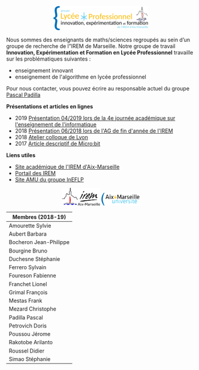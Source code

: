 <div style="text-align:center"><img src="./res/fig-logo-ineflp.png" width="50%"></div>

Nous sommes des enseignants de maths/sciences regroupés au sein
d’un groupe de recherche de l”IREM de Marseille.
Notre groupe de travail **Innovation, Expérimentation et Formation
en Lycée Professionnel** travaille sur les problématiques suivantes :

* enseignement innovant
* enseignement de l'algorithme en lycée professionnel

Pour nous contacter, vous pouvez écrire au responsable actuel du groupe
[Pascal Padilla](mailto://irem.p@dilla.fr?subject=ContactGithub)

**Présentations et articles en lignes**

* 2019 [Présentation 04/2019 lors de la 4e journée académique sur l'enseignement de l'informatique](./2019_journeeInfo/)
* 2018 [Présentation 06/2018 lors de l'AG de fin d'année de l'IREM](./2018_ag/)
* 2018 [Atelier colloque de Lyon](./2018_colloqueLyon/)
* 2017 [Article descriptif de Micro:bit](http://url.univ-irem.fr/ineflp-microbit)



**Liens utiles**

* [Site académique de l'IREM d'Aix-Marseille](http://url.univ-irem.fr/mars)
* [Portail des IREM](http://www.univ-irem.fr/)
* [Site AMU du groupe InEFLP](https://irem.univ-amu.fr/fr/groupes-travail/groupe-travail-innovation-experimentation-formation-lp)


<div style="text-align:center">
<img src="./res/logo-irem.jpg" width="20%">

<img src="./res/amu.png" width="20%">
</div>

|Membres (2018-19)            |
|-----------------------------|
| Amourette	Sylvie            |
| Aubert	Barbara             |
| Bocheron	Jean-Philippe     |
| Bourgine	Bruno             |
| Duchesne	Stéphanie         |
| Ferrero	Sylvain             |
| Foureson	Fabienne          |
| Franchet	Lionel            |
| Grimal	François            |
| Mestas	Frank               |
| Mezard	Christophe          |
| Padilla	Pascal              |
| Petrovich	Doris             |
| Poussou	Jérome              |
| Rakotobe	Arilanto          |
| Roussel	Didier              |
| Simao	Stéphanie             |
